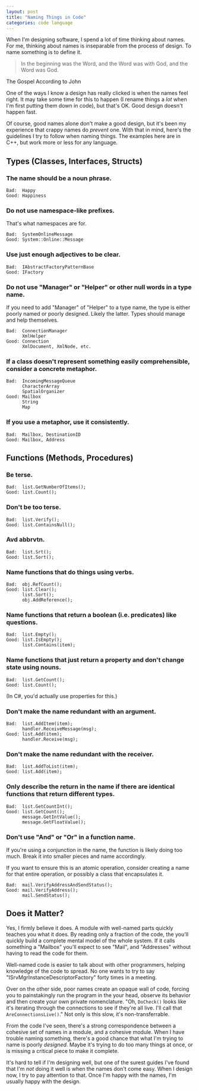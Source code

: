 ```yaml
---
layout: post
title: "Naming Things in Code"
categories: code language
---
```

When I'm designing software, I spend a lot of time thinking about names. For
me, thinking about names is inseparable from the process of design. To name
something is to define it.

> In the beginning was the Word, and the Word was with God, and the Word was
God.

<p class="cite">The Gospel According to John</p>

One of the ways I know a design has really clicked is when the names feel
right. It may take some time for this to happen (I rename things a *lot* when
I'm first putting them down in code), but that's OK. Good design doesn't
happen fast.

Of course, good names alone don't make a good design, but it's been my
experience that crappy names do *prevent* one. With that in mind, here's the
guidelines I try to follow when naming things. The examples here are in C++,
but work more or less for any language.

## Types (Classes, Interfaces, Structs)

### The name should be a noun phrase.

```text
Bad:  Happy
Good: Happiness
```

### Do not use namespace-like prefixes.

That's what namespaces are for.

```text
Bad:  SystemOnlineMessage
Good: System::Online::Message
```

### Use just enough adjectives to be clear.

```text
Bad:  IAbstractFactoryPatternBase
Good: IFactory
```

### Do not use "Manager" or "Helper" or other null words in a type name.

If you need to add "Manager" of "Helper" to a type name, the type is either
poorly named or poorly designed. Likely the latter. Types should manage and
help themselves.

```text
Bad:  ConnectionManager
      XmlHelper
Good: Connection
      XmlDocument, XmlNode, etc.
```

### If a class doesn't represent something easily comprehensible, consider a concrete metaphor.

```text
Bad:  IncomingMessageQueue
      CharacterArray
      SpatialOrganizer
Good: Mailbox
      String
      Map
```

### If you use a metaphor, use it consistently.

```text
Bad:  Mailbox, DestinationID
Good: Mailbox, Address
```

## Functions (Methods, Procedures)

### Be terse.

```text
Bad:  list.GetNumberOfItems();
Good: list.Count();
```

### Don't be too terse.

```text
Bad:  list.Verify();
Good: list.ContainsNull();
```

### Avd abbrvtn.

```text
Bad:  list.Srt();
Good: list.Sort();
```

### Name functions that do things using verbs.

```text
Bad:  obj.RefCount();
Good: list.Clear();
      list.Sort();
      obj.AddReference();
```

### Name functions that return a boolean (i.e. predicates) like questions.

```text
Bad:  list.Empty();
Good: list.IsEmpty();
      list.Contains(item);
```

### Name functions that just return a property and don't change state using nouns.

```text
Bad:  list.GetCount();
Good: list.Count();
```

(In C#, you'd actually use properties for this.)

### Don't make the name redundant with an argument.

```text
Bad:  list.AddItem(item);
      handler.ReceiveMessage(msg);
Good: list.Add(item);
      handler.Receive(msg);
```

### Don't make the name redundant with the receiver.

```text
Bad:  list.AddToList(item);
Good: list.Add(item);
```

### Only describe the return in the name if there are identical functions that return different types.

```text
Bad:  list.GetCountInt();
Good: list.GetCount();
      message.GetIntValue();
      message.GetFloatValue();
```

### Don't use "And" or "Or" in a function name.

If you're using a conjunction in the name, the function is likely doing too
much. Break it into smaller pieces and name accordingly.

If you want to ensure this is an atomic operation, consider creating a name
for that entire operation, or possibly a class that encapsulates it.

```text
Bad:  mail.VerifyAddressAndSendStatus();
Good: mail.VerifyAddress();
      mail.SendStatus();
```

## Does it Matter?

Yes, I firmly believe it does. A module with well-named parts quickly teaches
you what it does. By reading only a fraction of the code, the you'll quickly
build a complete mental model of the whole system. If it calls something a
"Mailbox" you'll expect to see "Mail", and "Addresses" without having to read
the code for them.

Well-named code is easier to talk about with other programmers, helping
knowledge of the code to spread. No one wants to try to say
"ISrvMgrInstanceDescriptorFactory" forty times in a meeting.

Over on the other side, poor names create an opaque wall of code, forcing you
to painstakingly run the program in the your head, observe its behavior and
then create your own private nomenclature. "Oh, `DoCheck()` looks like it's
iterating through the connections to see if they're all live. I'll call that
`AreConnectionsLive()`." Not only is this slow, it's non-transferrable.

From the code I've seen, there's a strong correspondence between a cohesive
set of names in a module, and a cohesive module. When I have trouble naming
something, there's a good chance that what I'm trying to name is poorly
*designed*. Maybe it's trying to do too many things at once, or is missing a
critical piece to make it complete.

It's hard to tell if I'm designing well, but one of the surest guides I've
found that I'm *not* doing it well is when the names don't come easy. When I
design now, I try to pay attention to that. Once I'm happy with the names, I'm
usually happy with the design.
